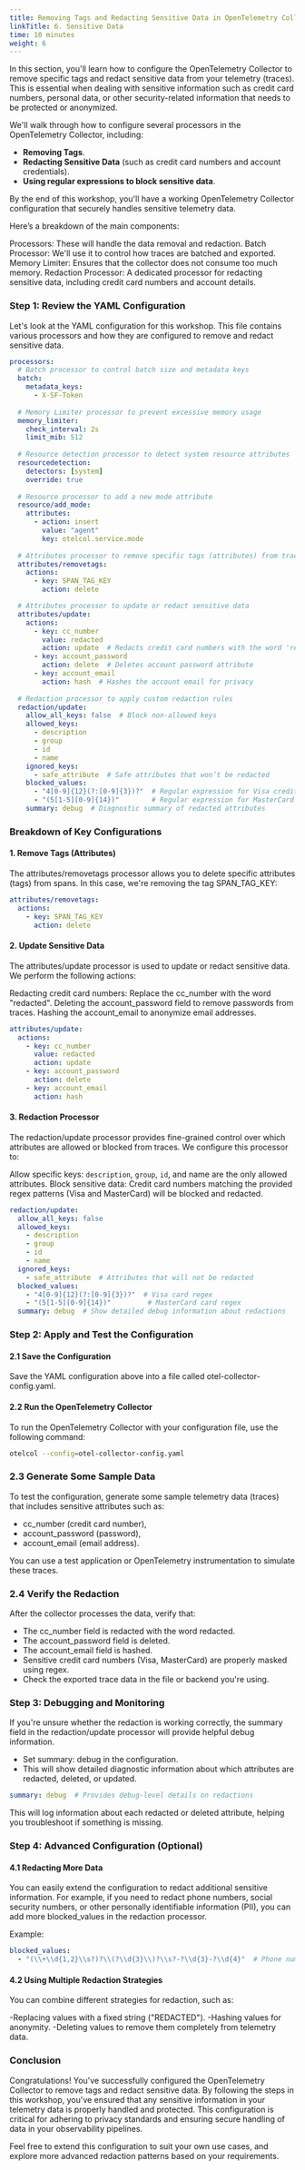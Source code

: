 ```yaml
---
title: Removing Tags and Redacting Sensitive Data in OpenTelemetry Collector
linkTitle: 6. Sensitive Data
time: 10 minutes
weight: 6
---
```


In this section, you'll learn how to configure the OpenTelemetry Collector to remove specific tags and redact sensitive data from your telemetry (traces). This is essential when dealing with sensitive information such as credit card numbers, personal data, or other security-related information that needs to be protected or anonymized.

We'll walk through how to configure several processors in the OpenTelemetry Collector, including:

- **Removing Tags**.
- **Redacting Sensitive Data** (such as credit card numbers and account credentials).
- **Using regular expressions to block sensitive data**.

By the end of this workshop, you'll have a working OpenTelemetry Collector configuration that securely handles sensitive telemetry data.

Here’s a breakdown of the main components:

Processors: These will handle the data removal and redaction.
Batch Processor: We'll use it to control how traces are batched and exported.
Memory Limiter: Ensures that the collector does not consume too much memory.
Redaction Processor: A dedicated processor for redacting sensitive data, including credit card numbers and account details.

### Step 1: Review the YAML Configuration

Let's look at the YAML configuration for this workshop. This file contains various processors and how they are configured to remove and redact sensitive data.

```yaml
processors:
  # Batch processor to control batch size and metadata keys
  batch:
    metadata_keys:
      - X-SF-Token
  
  # Memory Limiter processor to prevent excessive memory usage
  memory_limiter:
    check_interval: 2s
    limit_mib: 512
  
  # Resource detection processor to detect system resource attributes
  resourcedetection:
    detectors: [system]
    override: true
  
  # Resource processor to add a new mode attribute
  resource/add_mode:
    attributes:
      - action: insert
        value: "agent"
        key: otelcol.service.mode
  
  # Attributes processor to remove specific tags (attributes) from traces
  attributes/removetags:
    actions:
      - key: SPAN_TAG_KEY
        action: delete

  # Attributes processor to update or redact sensitive data
  attributes/update:
    actions:
      - key: cc_number
        value: redacted
        action: update  # Redacts credit card numbers with the word 'redacted'
      - key: account_password
        action: delete  # Deletes account password attribute
      - key: account_email
        action: hash  # Hashes the account email for privacy
  
  # Redaction processor to apply custom redaction rules
  redaction/update:
    allow_all_keys: false  # Block non-allowed keys
    allowed_keys:
      - description
      - group
      - id
      - name
    ignored_keys:
      - safe_attribute  # Safe attributes that won’t be redacted
    blocked_values:
      - "4[0-9]{12}(?:[0-9]{3})?"  # Regular expression for Visa credit card numbers
      - "(5[1-5][0-9]{14})"        # Regular expression for MasterCard numbers
    summary: debug  # Diagnostic summary of redacted attributes
```

### Breakdown of Key Configurations

#### 1. Remove Tags (Attributes)

The attributes/removetags processor allows you to delete specific attributes (tags) from spans. In this case, we're removing the tag SPAN_TAG_KEY:

```yaml
attributes/removetags:
  actions:
    - key: SPAN_TAG_KEY
      action: delete
```

#### 2. Update Sensitive Data

The attributes/update processor is used to update or redact sensitive data. We perform the following actions:

Redacting credit card numbers: Replace the cc_number with the word "redacted".
Deleting the account_password field to remove passwords from traces.
Hashing the account_email to anonymize email addresses.

```yaml
attributes/update:
  actions:
    - key: cc_number
      value: redacted
      action: update
    - key: account_password
      action: delete
    - key: account_email
      action: hash
```

#### 3. Redaction Processor

The redaction/update processor provides fine-grained control over which attributes are allowed or blocked from traces. We configure this processor to:

Allow specific keys: `description`, `group`, `id`, and name are the only allowed attributes.
Block sensitive data: Credit card numbers matching the provided regex patterns (Visa and MasterCard) will be blocked and redacted.

```yaml
redaction/update:
  allow_all_keys: false
  allowed_keys:
    - description
    - group
    - id
    - name
  ignored_keys:
    - safe_attribute  # Attributes that will not be redacted
  blocked_values:
    - "4[0-9]{12}(?:[0-9]{3})?"  # Visa card regex
    - "(5[1-5][0-9]{14})"         # MasterCard card regex
  summary: debug  # Show detailed debug information about redactions
```

### Step 2: Apply and Test the Configuration

#### 2.1 Save the Configuration

Save the YAML configuration above into a file called otel-collector-config.yaml.

#### 2.2 Run the OpenTelemetry Collector

To run the OpenTelemetry Collector with your configuration file, use the following command:

```bash
otelcol --config=otel-collector-config.yaml
```

### 2.3 Generate Some Sample Data

To test the configuration, generate some sample telemetry data (traces) that includes sensitive attributes such as:

- cc_number (credit card number),
- account_password (password),
- account_email (email address).

You can use a test application or OpenTelemetry instrumentation to simulate these traces.

### 2.4 Verify the Redaction

After the collector processes the data, verify that:

- The cc_number field is redacted with the word redacted.
- The account_password field is deleted.
- The account_email field is hashed.
- Sensitive credit card numbers (Visa, MasterCard) are properly masked using regex.
- Check the exported trace data in the file or backend you're using.

### Step 3: Debugging and Monitoring

If you're unsure whether the redaction is working correctly, the summary field in the redaction/update processor will provide helpful debug information.

- Set summary: debug in the configuration.
- This will show detailed diagnostic information about which attributes are redacted, deleted, or updated.

```yaml
summary: debug  # Provides debug-level details on redactions
```

This will log information about each redacted or deleted attribute, helping you troubleshoot if something is missing.

### Step 4: Advanced Configuration (Optional)

#### 4.1 Redacting More Data

You can easily extend the configuration to redact additional sensitive information. For example, if you need to redact phone numbers, social security numbers, or other personally identifiable information (PII), you can add more blocked_values in the redaction processor.

Example:

```yaml
blocked_values:
  - "(\\+\\d{1,2}\\s?)?\\(?\\d{3}\\)?\\s?-?\\d{3}-?\\d{4}"  # Phone number regex
```

#### 4.2 Using Multiple Redaction Strategies

You can combine different strategies for redaction, such as:

-Replacing values with a fixed string ("REDACTED").
-Hashing values for anonymity.
-Deleting values to remove them completely from telemetry data.

### Conclusion

Congratulations! You've successfully configured the OpenTelemetry Collector to remove tags and redact sensitive data. By following the steps in this workshop, you've ensured that any sensitive information in your telemetry data is properly handled and protected. This configuration is critical for adhering to privacy standards and ensuring secure handling of data in your observability pipelines.

Feel free to extend this configuration to suit your own use cases, and explore more advanced redaction patterns based on your requirements.
